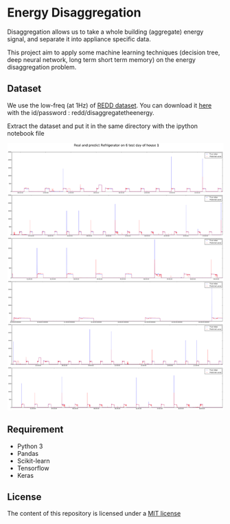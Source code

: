 # Energy Disaggregation

Disaggregation allows us to take a whole building (aggregate) energy signal, and separate it into appliance specific data.

This project aim to apply some machine learning techniques (decision tree, deep neural network, long term short term memory) on the energy disaggregation problem.



## Dataset

We use the low-freq (at 1Hz) of [REDD dataset](http://redd.csail.mit.edu/). You can download it [here](http://redd.csail.mit.edu/) with the id/password : redd/disaggregatetheenergy.

Extract the dataset and put it in the same directory with the ipython notebook file

<img src="refrig_predic.png" width="520" alt="Combined Image" />


## Requirement

- Python 3
- Pandas
- Scikit-learn
- Tensorflow
- Keras

## License

The content of this repository is licensed under a [MIT license](http://choosealicense.com/licenses/mit/)
